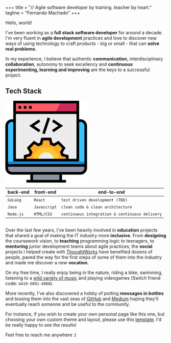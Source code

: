 +++
title = "// Agile software developer by training. teacher by heart."
tagline = "Fernando Machado"
+++

Hello, world!

I've been working as a **full stack software developer** for around a decade.
I'm very fluent in **agile development** practices
and love to discover new ways of using technology
to craft products - big or small - that can **solve real problems**.

In my experience, I believe that authentic **communication**,
interdisciplinary **collaboration**, autonomy to seek excellency
and **continuous experimenting, learning and improving** are the keys
to a successful project.

## Tech Stack

[fullstack]: images/fullstack.png "full-stack developer"
![full-stack developer][fullstack]

| back-end           | front-end          | end-to-end                                     |
| -                  | -                  | -                                              |
| `GoLang`           | `React`            | `test driven development (TDD)`                |
| `Java`             | `Javascript`       | `clean code & clean architecture`              |
| `Node.js`          | `HTML/CSS`         | `continuous integration & continuous delivery` |

##

Over the last few years, I've been heavily involved in **education** projects
that shared a goal of making the IT industry more **inclusive**.
From **designing** the coursework vision,
to **teaching** programming logic to teenagers,
to **mentoring** junior development teams about agile practices,
the **social** projects I helped create with
[ThoughtWorks](https://www.thoughtworks.com/aceleradora) have benefited
dozens of people, paved the way for the first steps of some of them
into the industry and made me discover a new **vocation**.

On my free time, I really enjoy being in the nature, riding a bike, swimming,
listening to a [wild variety of music](https://open.spotify.com/user/fernandomachado90)
and playing videogames (Switch friend code: `4419-5091-4908`).

More recently, I've also discovered a hobby of
putting **messages in bottles** and tossing them into the
vast seas of [GitHub](https://github.com/fernandomachado90)
and [Medium](https://medium.com/@fernandomachado90)
hoping they'll eventually reach someone and be useful to the community.

For instance, if you wish to create your own personal page like this one,
but choosing your own custom theme and layout,
please use this [template](https://github.com/fernandomachado90/hugo.github.io-maker).
I'd be really happy to see the results!

Feel free to reach me anywhere :)
